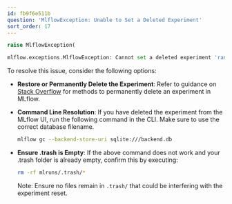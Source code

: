 ```yaml
---
id: fb9f6e511b
question: 'MlflowException: Unable to Set a Deleted Experiment'
sort_order: 17
---
```


```python
raise MlflowException(

mlflow.exceptions.MlflowException: Cannot set a deleted experiment 'random-forest-hyperopt' as the active experiment. You can restore the experiment, or permanently delete the experiment to create a new one.
```

To resolve this issue, consider the following options:

- **Restore or Permanently Delete the Experiment**: Refer to guidance on [Stack Overflow](https://stackoverflow.com/questions/60088889/how-do-you-permanently-delete-an-experiment-in-mlflow) for methods to permanently delete an experiment in MLflow.

- **Command Line Resolution**: If you have deleted the experiment from the MLflow UI, run the following command in the CLI. Make sure to use the correct database filename.
  
  ```bash
  mlflow gc --backend-store-uri sqlite:///backend.db
  ```

- **Ensure .trash is Empty**: If the above command does not work and your .trash folder is already empty, confirm this by executing:

  ```bash
  rm -rf mlruns/.trash/*
  ```
  
  Note: Ensure no files remain in `.trash/` that could be interfering with the experiment reset.